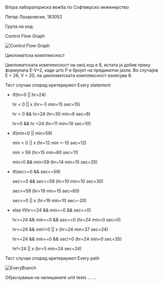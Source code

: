 Втора лабораториска вежба по Софтверско инженерство

Петар Лазаровски, 183052

Група на код:

Control Flow Graph

![Control Flow Graph](https://user-images.githubusercontent.com/82048002/119946021-7098e500-bf96-11eb-9ece-c5cbc6a10818.png)

Цикломатска комплексност

Цикломатската комплексност на овој код е 8, истата ја добив преку формулата E-V+2, каде што P е бројот на предикатни јазли. Во случајoв E = 26, V = 20, па цикломатската комплексност изнесува 8.

Тест случаи според критериумот Every statement

- if(hr<0 || hr>24)

   hr < 0 || x (hr=-5 min=15 sec=15)
   
   hr > 0 && hr>24 (hr=30 min=8 sec=8)
   
   hr>0 && hr <24 (hr=11 min=10 sec=10)
   
- if(min<0 || min>59)
 
   min < 0 || x (hr=12 min =-15 sec=12)
   
   min > 59 (hr=15 min=60 sec=11)
   
   min>0 && min<59 (hr=14 min=15 sec=35)
   
- if(sec>=0 && sec<=59)

   sec>=0 && sec<=59 (hr=10 min=10 sec=30)
   
   sec>=59 (hr=19 min=15 sec=60)
   
   sec<=0 || x (hr=19 min=10 sec=-20)
   
- else if(hr==24 && min==0 && sec==0)
 
   hr==24 && min==0 && sec==0 (hr=24 min=0 sec=0)
   
   hr==24 && min!=0 || x (hr=24 min=37 sec=24)
   
   hr==24 && min==0 && sec!=0 (hr=24 min=0 sec=35)
   
   hr!=24 || x (hr=5 min=24 sec=24) 

Тест случаи според критериумот Every path

![ЕveryBranch](https://user-images.githubusercontent.com/82048002/119946370-db4a2080-bf96-11eb-9846-a9564bb50330.png)

Објаснување на напишаните unit tests
... ...
